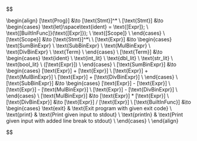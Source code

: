 $$

\begin{align}
    [\text{Prog}] &\to [\text{Stmt}]^* \\
    [\text{Stmt}] &\to
        \begin{cases}
            \text{let}\space\text{ident} = \text{[Expr]}; \\
            \text{[BuiltInFunc]}(\text{[Expr]}); \\
            \text{[Scope]} \\
        \end{cases}
    \\
    [\text{Scope}] &\to [\text{Stmt}]^*\ \\
    [\text{Expr}] &\to
        \begin{cases}
            \text{SumBinExpr} \\
            \text{SubBinExpr} \\
            \text{MulBinExpr} \\
            \text{DivBinExpr} \\
            \text{Term} \\
        \end{cases}
    \\
    [\text{Term}] &\to
        \begin{cases}
            \text{ident} \\
            \text{int\_lit} \\
            \text{dbl\_lit} \\
            \text{str\_lit} \\
            \text{bool\_lit} \\
            ([\text{Expr}]) \\
        \end{cases}
    \\
    [\text{SumBinExpr}] &\to
        \begin{cases}
            [\text{Expr}] + [\text{Expr}] \\
            [\text{Expr}] + [\text{MulBinExpr}] \\
            [\text{Expr}] + [\text{DivBinExpr}] \\
        \end{cases}
    \\
    [\text{SubBinExpr}] &\to
        \begin{cases}
            [\text{Expr}] - [\text{Expr}] \\
            [\text{Expr}] - [\text{MulBinExpr}] \\
            [\text{Expr}] - [\text{DivBinExpr}] \\
        \end{cases}
    \\
    [\text{MulBinExpr}] &\to [\text{Expr}] * [\text{Expr}] \\
    [\text{DivBinExpr}] &\to [\text{Expr}] / [\text{Expr}] \\
    [\text{BuiltInFunc}] &\to
        \begin{cases}
            \text{exit} & \text{Exit program with given exit code} \\
            \text{print} & \text{Print given input to stdout} \\
            \text{println} & \text{Print given input with added line break to stdout} \\
        \end{cases}
    \\
\end{align}

$$